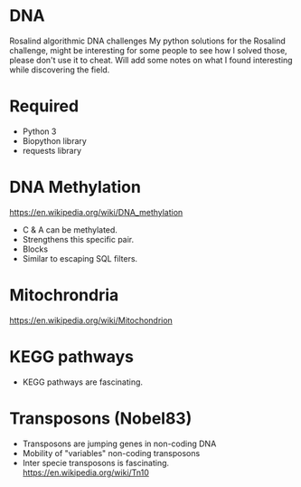# DNA
Rosalind algorithmic DNA challenges
My python solutions for the Rosalind challenge, might be interesting for
some people to see how I solved those, please don't use it to cheat.
Will add some notes on what I found interesting while discovering the field.

# Required
- Python 3
- Biopython library
- requests library

# DNA Methylation
https://en.wikipedia.org/wiki/DNA_methylation
- C & A can be methylated.
- Strengthens this specific pair.
- Blocks
- Similar to escaping SQL filters.

# Mitochrondria
https://en.wikipedia.org/wiki/Mitochondrion

# KEGG pathways
- KEGG pathways are fascinating.

# Transposons (Nobel83)
- Transposons are jumping genes in non-coding DNA
- Mobility of "variables" non-coding transposons
- Inter specie transposons is fascinating. https://en.wikipedia.org/wiki/Tn10
